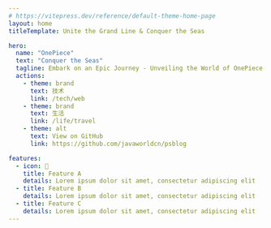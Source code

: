 ```yaml
---
# https://vitepress.dev/reference/default-theme-home-page
layout: home
titleTemplate: Unite the Grand Line & Conquer the Seas

hero:
  name: "OnePiece"
  text: "Conquer the Seas"
  tagline: Embark on an Epic Journey - Unveiling the World of OnePiece
  actions:
    - theme: brand
      text: 技术
      link: /tech/web
    - theme: brand
      text: 生活
      link: /life/travel
    - theme: alt
      text: View on GitHub
      link: https://github.com/javaworldcn/psblog

features:
  - icon: 🚀
    title: Feature A
    details: Lorem ipsum dolor sit amet, consectetur adipiscing elit
  - title: Feature B
    details: Lorem ipsum dolor sit amet, consectetur adipiscing elit
  - title: Feature C
    details: Lorem ipsum dolor sit amet, consectetur adipiscing elit
---
```


  